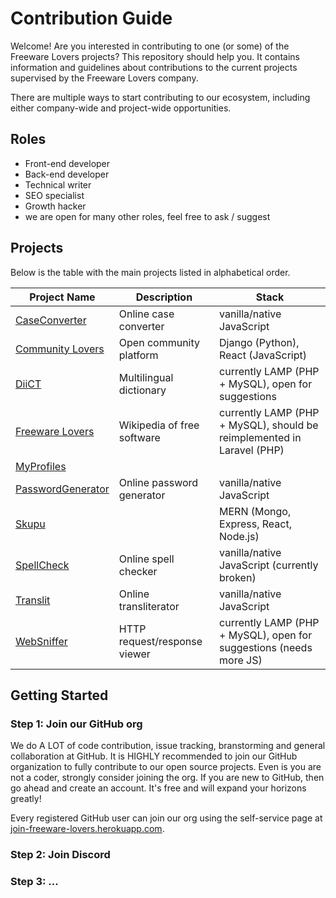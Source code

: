 # Contribution Guide

Welcome! Are you interested in contributing to one (or some) of the Freeware Lovers projects? This repository should help you. It contains information and guidelines about contributions to the current projects supervised by the Freeware Lovers company.

There are multiple ways to start contributing to our ecosystem, including either company-wide and project-wide opportunities.

## Roles
- Front-end developer
- Back-end developer
- Technical writer
- SEO specialist
- Growth hacker
- we are open for many other roles, feel free to ask / suggest

## Projects

Below is the table with the main projects listed in alphabetical order.

Project Name | Description | Stack
--- | --- | ---
[CaseConverter](https://github.com/freewarelovers/CaseConverter) | Online case converter | vanilla/native JavaScript
[Community Lovers](https://github.com/freewarelovers/CommunityLovers) | Open community platform | Django (Python), React (JavaScript)
[DiiCT](https://github.com/freewarelovers/DiiCT) | Multilingual dictionary | currently LAMP (PHP + MySQL), open for suggestions
[Freeware Lovers](https://github.com/freewarelovers/FreewareLovers) | Wikipedia of free software | currently LAMP (PHP + MySQL), should be reimplemented in Laravel (PHP)
[MyProfiles](https://github.com/freewarelovers/MyProfiles) | |
[PasswordGenerator](https://github.com/freewarelovers/PasswordGenerator) | Online password generator | vanilla/native JavaScript
[Skupu](https://github.com/freewarelovers/Skupu) | | MERN (Mongo, Express, React, Node.js)
[SpellCheck](https://github.com/freewarelovers/SpellCheck) | Online spell checker | vanilla/native JavaScript (currently broken)
[Translit](https://github.com/freewarelovers/WebSniffer) | Online transliterator | vanilla/native JavaScript
[WebSniffer](https://github.com/freewarelovers/WebSniffer) | HTTP request/response viewer | currently LAMP (PHP + MySQL), open for suggestions (needs more JS)

## Getting Started

### Step 1: Join our GitHub org

We do A LOT of code contribution, issue tracking, branstorming and general collaboration at GitHub. It is HIGHLY recommended to join our GitHub organization to fully contribute to our open source projects. Even is you are not a coder, strongly consider joining the org. If you are new to GitHub, then go ahead and create an account. It's free and will expand your horizons greatly!

Every registered GitHub user can join our org using the self-service page at [join-freeware-lovers.herokuapp.com](https://join-freeware-lovers.herokuapp.com/).

### Step 2: Join Discord

### Step 3: ...

